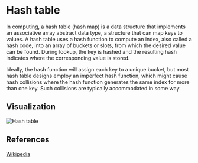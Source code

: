 # Hash table

In computing, a hash table (hash map) is a data structure that implements an associative array abstract data type, a structure that can map keys to values. A hash table uses a hash function to compute an index, also called a hash code, into an array of buckets or slots, from which the desired value can be found. During lookup, the key is hashed and the resulting hash indicates where the corresponding value is stored.

Ideally, the hash function will assign each key to a unique bucket, but most hash table designs employ an imperfect hash function, which might cause hash collisions where the hash function generates the same index for more than one key. Such collisions are typically accommodated in some way.

## Visualization

![Hash table](https://upload.wikimedia.org/wikipedia/commons/7/7d/Hash_table_3_1_1_0_1_0_0_SP.svg)

## References

[Wikipedia](https://en.wikipedia.org/wiki/Hash_table)
